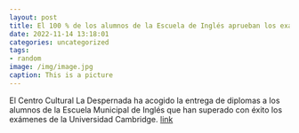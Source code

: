 ```yaml
---
layout: post
title: El 100 % de los alumnos de la Escuela de Inglés aprueban los exámenes de Cambridge
date: 2022-11-14 13:18:01
categories: uncategorized
tags:
- random
image: /img/image.jpg
caption: This is a picture
---
```

El Centro Cultural La Despernada ha acogido la entrega de diplomas a los alumnos de la Escuela Municipal de Inglés que han superado con éxito los exámenes de la Universidad Cambridge.   [link](https://www.ayto-villacanada.es/noticias/el-100-de-los-alumnos-de-la-escuela-de-ingles-aprueban-los-examenes-de-cambridge/)
